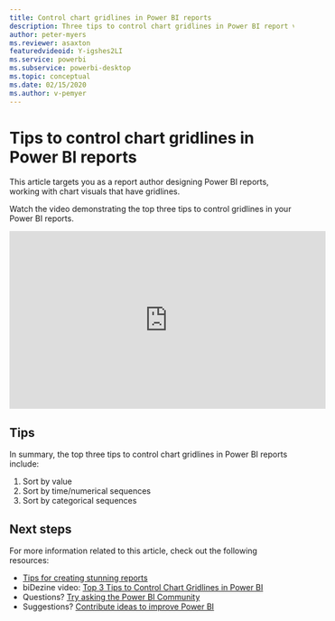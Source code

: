 ```yaml
---
title: Control chart gridlines in Power BI reports
description: Three tips to control chart gridlines in Power BI report visuals, in Power BI Desktop or the Power BI service.
author: peter-myers
ms.reviewer: asaxton
featuredvideoid: Y-igshes2LI
ms.service: powerbi
ms.subservice: powerbi-desktop
ms.topic: conceptual
ms.date: 02/15/2020
ms.author: v-pemyer
---
```


# Tips to control chart gridlines in Power BI reports

This article targets you as a report author designing Power BI reports, working with chart visuals that have gridlines.

Watch the video demonstrating the top three tips to control gridlines in your Power BI reports.

<iframe width="560" height="315" src="https://www.youtube.com/embed/Y-igshes2LI" frameborder="0" allowfullscreen></iframe>

## Tips

In summary, the top three tips to control chart gridlines in Power BI reports include:

1. Sort by value
1. Sort by time/numerical sequences
1. Sort by categorical sequences

## Next steps

For more information related to this article, check out the following resources:

- [Tips for creating stunning reports](../power-bi-reports-tips-and-tricks-for-creating.md)
- biDezine video: [Top 3 Tips to Control Chart Gridlines in Power BI](https://www.youtube.com/watch?v=Y-igshes2LI)
- Questions? [Try asking the Power BI Community](https://community.powerbi.com/)
- Suggestions? [Contribute ideas to improve Power BI](https://ideas.powerbi.com)
